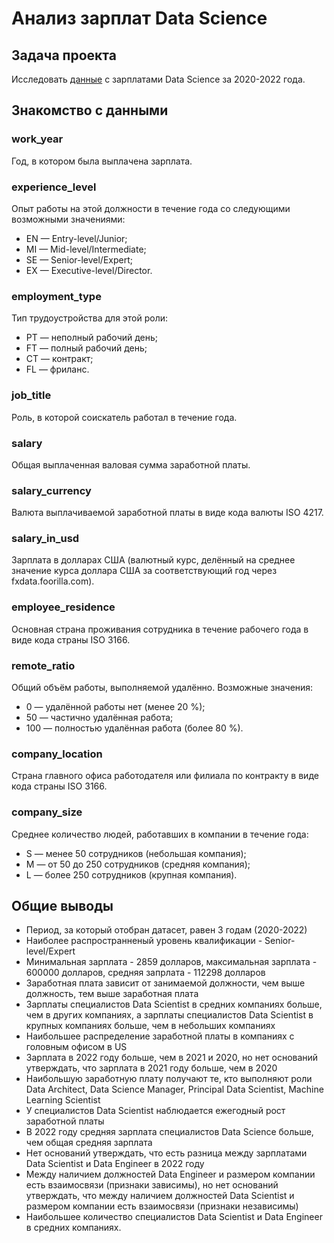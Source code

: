 # Анализ зарплат Data Science

## Задача проекта

Исследовать [данные](https://github.com/Dyakivnich/DS_job_salaries/blob/master/ds_salaries.csv) с зарплатами Data Science за 2020-2022 года.

## Знакомство с данными

### work_year

Год, в котором была выплачена зарплата.

### experience_level

Опыт работы на этой должности в течение года со следующими возможными значениями:
* EN — Entry-level/Junior;
* MI — Mid-level/Intermediate;
* SE — Senior-level/Expert;
* EX — Executive-level/Director.

### employment_type

Тип трудоустройства для этой роли:
* PT — неполный рабочий день;
* FT — полный рабочий день;
* CT — контракт;
* FL — фриланс.

### job_title

Роль, в которой соискатель работал в течение года.

### salary

Общая выплаченная валовая сумма заработной платы.

### salary_currency

Валюта выплачиваемой заработной платы в виде кода валюты ISO 4217.

### salary_in_usd

Зарплата в долларах США (валютный курс, делённый на среднее значение курса доллара США за соответствующий год через fxdata.foorilla.com).

### employee_residence

Основная страна проживания сотрудника в течение рабочего года в виде кода страны ISO 3166.

### remote_ratio

Общий объём работы, выполняемой удалённо. Возможные значения:
* 0 — удалённой работы нет (менее 20 %);
* 50 — частично удалённая работа;
* 100 — полностью удалённая работа (более 80 %).

### company_location

Страна главного офиса работодателя или филиала по контракту в виде кода страны ISO 3166.

### company_size

Среднее количество людей, работавших в компании в течение года:
* S — менее 50 сотрудников (небольшая компания);
* M — от 50 до 250 сотрудников (средняя компания);
* L — более 250 сотрудников (крупная компания).


## Общие выводы

* Период, за который отобран датасет, равен 3 годам (2020-2022)
* Наиболее распространненый уровень квалификации - Senior-level/Expert
* Минимальная зарплата - 2859 долларов, максимальная зарплата - 600000 долларов, средняя запрлата - 112298 долларов
* Заработная плата зависит от занимаемой должности, чем выше должность, тем выше заработная плата
* Зарплаты специалистов Data Scientist в средних компаниях больше, чем в других компаниях, а зарплаты специалистов Data Scientist в крупных компаниях больше, чем в небольших компаниях
* Наибольшее распределение заработной платы в компаниях с головным офисом в US
* Зарплата в 2022 году больше, чем в 2021 и 2020, но нет оснований утверждать, что зарплата в 2021 году больше, чем в 2020
* Наибольшую заработную плату получают те, кто выполняют роли Data Architect, Data Science Manager, Principal Data Scientist, Machine Learning Scientist
* У специалистов Data Scientist наблюдается ежегодный рост заработной платы
* В 2022 году средняя зарплата специалистов Data Science больше, чем общая средняя зарплата 
* Нет оснований утверждать, что есть разница между зарплатами Data Scientist и Data Engineer в 2022 году
* Между наличием должностей Data Engineer и размером компании есть взаимосвязи (признаки зависимы), но нет оснований утверждать, что между наличием должностей Data Scientist и размером компании есть взаимосвязи (признаки независимы)
* Наибольшее количество специалистов Data Scientist и Data Engineer в средних компаниях.
